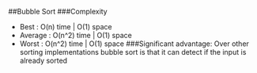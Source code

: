 ##Bubble Sort
###Complexity
* Best    : O(n) time | O(1) space
* Average : O(n^2) time | O(1) space
* Worst   : O(n^2) time | O(1) space
###Significant advantage:
Over other sorting implementations bubble sort is that it can detect if the input is already sorted
